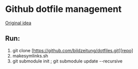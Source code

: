 # Github dotfile management

[Original idea][idea]

## Run:

1. git clone [https://github.com/bildzeitung/dotfiles.git][repo]
1. makesymlinks.sh
1. git submodule init ; git submodule update --recursive

[idea]:http://blog.smalleycreative.com/tutorials/using-git-and-github-to-manage-your-dotfiles
[repo]:https://github.com/bildzeitung/dotfiles.git
